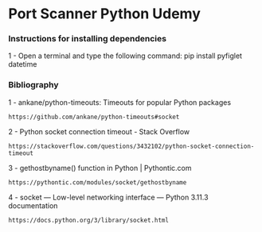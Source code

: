# Port Scanner Python Udemy

 ### Instructions for installing dependencies
 
1 - Open a terminal and type the following command: pip install pyfiglet datetime


 ### Bibliography
 
1 - ankane/python-timeouts: Timeouts for popular Python packages
    
    https://github.com/ankane/python-timeouts#socket

2 - Python socket connection timeout - Stack Overflow
    
    https://stackoverflow.com/questions/3432102/python-socket-connection-timeout

3 - gethostbyname() function in Python | Pythontic.com
    
    https://pythontic.com/modules/socket/gethostbyname

4 - socket — Low-level networking interface — Python 3.11.3 documentation
    
    https://docs.python.org/3/library/socket.html

